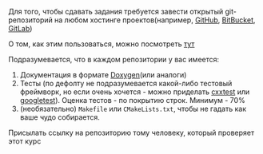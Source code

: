 Для того, чтобы сдавать задания требуется завести открытый git-репозиторий на любом хостинге проектов(например, [GitHub](github.com), [BitBucket](bitbucket.org), [GitLab](gitlab.com))

О том, как этим пользоваться, можно посмотреть [тут](https://www.youtube.com/watch?v=dioHQL1G8TU)

Подразумевается, что в каждом репозитории у вас имеется:

1) Документация в формате [Doxygen](doxygen.nl)(или аналоги)
2) Тесты (по дефолту не подразумевается какой-либо тестовый фреймворк, но если очень хочется - можно приделать [cxxtest](https://cxxtest.com/) или [googletest](https://google.github.io/googletest/)). Оценка тестов - по покрытию строк. Минимум - 70%
3) (необязательно) `Makefile` или `CMakeLists.txt`, чтобы не гадать как ваше чудо собирается.

Присылать ссылку на репозиторию тому человеку, который проверяет этот курс
